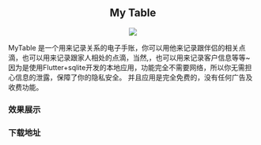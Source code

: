 <div style="text-align: center;">

## My Table

[![](https://img.shields.io/badge/Doc-EN-gray.svg?longCache=true&colorB=green)](./README_EN.md)

</div>

MyTable 是一个用来记录关系的电子手账，你可以用他来记录跟伴侣的相关点滴，也可以用来记录跟家人相处的点滴，当然,，也可以用来记录客户信息等等~ 因为是使用Flutter+sqlite开发的本地应用，功能完全不需要网络，所以你无需担心信息的泄露，保障了你的隐私安全。 并且应用是完全免费的，没有任何广告及收费功能。

### 效果展示
### 下载地址

